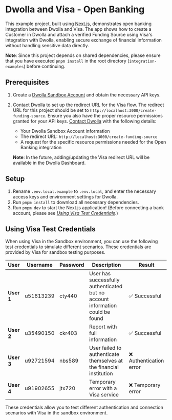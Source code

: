 # Dwolla and Visa - Open Banking

This example project, built using [Next.js](https://nextjs.org), demonstrates open banking integration between Dwolla and Visa. The app shows how to create a Customer in Dwolla and attach a verified Funding Source using Visa's integration with Dwolla, enabling secure exchange of financial information without handling sensitive data directly.

**Note**: Since this project depends on shared dependencies, please ensure that you have executed `pnpm install` in the root directory (`integration-examples`) before continuing.

## Prerequisites

1. Create a [Dwolla Sandbox Account](https://accounts-sandbox.dwolla.com/sign-up) and obtain the necessary API keys.
2. Contact Dwolla to set up the redirect URL for the Visa flow. The redirect URL for this project should be set to `http://localhost:3000/create-funding-source`. Ensure you also have the proper resource permissions granted for your API keys. [Contact Dwolla](mailto:sales@dwolla.com) with the following details:
    - Your Dwolla Sandbox Account information
    - The redirect URL: `http://localhost:3000/create-funding-source`
    - A request for the specific resource permissions needed for the Open Banking integration

    **Note**: In the future, adding/updating the Visa redirect URL will be available in the Dwolla Dashboard.

## Setup

1. Rename `.env.local.example` to `.env.local`, and enter the necessary access keys and environment settings for Dwolla.
2. Run `pnpm install` to download all necessary dependencies.
3. Run `pnpm dev` to start the Next.js application! (Before connecting a bank account, please see _[Using Visa Test Credentials](#using-visa-test-credentials)_.)

## Using Visa Test Credentials

When using Visa in the Sandbox environment, you can use the following test credentials to simulate different scenarios. These credentials are provided by Visa for sandbox testing purposes.

| User        | Username  | Password | Description                                                                   | Result                 |
| ----------- | --------- | -------- |-------------------------------------------------------------------------------|------------------------|
| **User 1**  | u51613239 | cty440   | User has successfully authenticated but no account information could be found | ✅ Successful           |
| **User 2**  | u35490150 | ckr403   | Report with full information                                                  | ✅ Successful           |
| **User 3**  | u92721594 | nbs589   | User failed to authenticate themselves at the financial institution           | ❌ Authentication error |
| **User 4**  | u91902655 | jtx720   | Temporary error with a Visa service                                           | ❌ Temporary error      |

These credentials allow you to test different authentication and connection scenarios with Visa in the sandbox environment.




